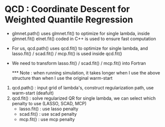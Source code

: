 # QCD : Coordinate Descent for Weighted Quantile Regression

- glmnet.path() uses glmnet.fit() to optimize for single lambda, inside glmnet.fit() elnet.fit() coded in C++ is used to ensure fast computation
- For us, qcd.path() uses qcd.fit() to optimize for single lambda, and lasso.fit() / scad.fit() / mcp.fit() is used inside qcd.fit()
- We need to transform lasso.fit() / scad.fit() / mcp.fit() into Fortran

  *** Note : when running simulation, it takes longer when I use the above structure than when I use the original warm-start 

1. qcd.path() : input grid of lambda's, construct regularization path, use warm-start (deafult)
2. qcd.fit() : solve regularized QR for single lambda, we can select which penalty to use (LASSO, SCAD, MCP)
   - lasso.fit() : use lasso penalty
   - scad.fit() : use scad penalty
   - mcp.fit() : use mcp penalty

